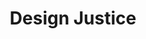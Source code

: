 ---
title: "Design Justice"
authors:
    - "Sasha Costanza-Chock"
categories: 
    - "inequality"
    - "white supremacy"
    - "social justice"
    - "race"
    - "politics"
link: "https://design-justice.pubpub.org"
---